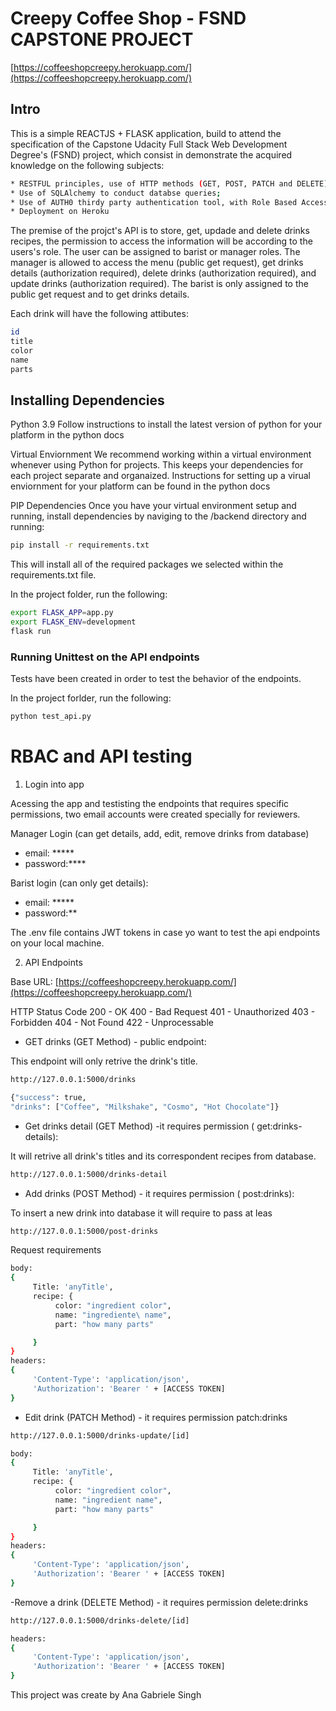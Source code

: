 # Creepy Coffee Shop - FSND CAPSTONE PROJECT

[https://coffeeshopcreepy.herokuapp.com/](https://coffeeshopcreepy.herokuapp.com/)
## Intro

This is a simple REACTJS + FLASK application, build to attend the specification of the Capstone Udacity Full Stack Web Development Degree's (FSND) project, which consist in demonstrate the acquired knowledge on the  following subjects:

```bash
* RESTFUL principles, use of HTTP methods (GET, POST, PATCH and DELETE);
* Use of SQLAlchemy to conduct databse queries;
* Use of AUTH0 thirdy party authentication tool, with Role Based Access Control (RBAC);
* Deployment on Heroku
```

The premise of the projct's API is to store, get, updade and delete  drinks recipes, the permission to access the information will be according to the users's role.
The user can be assigned to barist or manager roles.
The manager is allowed to access the menu (public get request), get drinks details (authorization required), delete drinks (authorization required), and update drinks (authorization required). The barist is only assigned to the public get request and to get drinks details.

Each drink will have the following attibutes:

```bash
id
title
color
name
parts
```


## Installing Dependencies

Python 3.9
Follow instructions to install the latest version of python for your platform in the python docs

Virtual Enviornment
We recommend working within a virtual environment whenever using Python for projects. This keeps your dependencies for each project separate and organaized. Instructions for setting up a virual enviornment for your platform can be found in the python docs

PIP Dependencies
Once you have your virtual environment setup and running, install dependencies by naviging to the /backend directory and running:

```bash
pip install -r requirements.txt
```

This will install all of the required packages we selected within the requirements.txt file.

In the project folder, run the following:

```bash
export FLASK_APP=app.py
export FLASK_ENV=development
flask run
```


### Running Unittest on the API endpoints

Tests have been created in order to test  the behavior of the endpoints.

In the project forlder, run the following:

```bash
python test_api.py
```



# RBAC and API testing

1. Login into app

Acessing  the app and testisting  the endpoints that requires  specific permissions, two email accounts were created specially for reviewers. 

Manager Login (can get details,  add, edit, remove drinks from database)

* email: *****
* password:****

Barist login (can only get details):

* email: *****
* password:**

The .env file contains JWT tokens in case yo want to test the api endpoints on your local machine.

2. API Endpoints

Base URL:
[https://coffeeshopcreepy.herokuapp.com/](https://coffeeshopcreepy.herokuapp.com/)

HTTP Status Code
200 - OK 
400 - Bad Request 
401 - Unauthorized 
403 - Forbidden 
404 - Not Found 
422 - Unprocessable

- GET drinks (GET Method) - public endpoint:

This endpoint will only retrive the drink's title.

```bash
http://127.0.0.1:5000/drinks
```
```bash
{"success": true, 
"drinks": ["Coffee", "Milkshake", "Cosmo", "Hot Chocolate"]}
```
- Get drinks detail  (GET Method) -it  requires permission ( get:drinks-details):

It will retrive all drink's titles and its correspondent recipes from database.

```bash
http://127.0.0.1:5000/drinks-detail
```

- Add drinks (POST Method) - it requires permission ( post:drinks):

To insert a new drink into database it will require to pass at leas

```bash
http://127.0.0.1:5000/post-drinks
```

Request requirements 
```bash
body:
{
     Title: 'anyTitle',
     recipe: {
          color: "ingredient color",
          name: "ingrediente\ name",
          part: "how many parts"

     }
}
headers:
{
     'Content-Type': 'application/json',
     'Authorization': 'Bearer ' + [ACCESS TOKEN]
}
```

- Edit drink (PATCH Method) - it requires permission patch:drinks

```bash
http://127.0.0.1:5000/drinks-update/[id]
```

```bash
body:
{
     Title: 'anyTitle',
     recipe: {
          color: "ingredient color",
          name: "ingredient name",
          part: "how many parts"

     }
}
headers:
{
     'Content-Type': 'application/json',
     'Authorization': 'Bearer ' + [ACCESS TOKEN]
}
```

-Remove a drink (DELETE Method) - it requires permission delete:drinks

```bash
http://127.0.0.1:5000/drinks-delete/[id]
```

```bash
headers:
{
     'Content-Type': 'application/json',
     'Authorization': 'Bearer ' + [ACCESS TOKEN]
}
```


This project was create by Ana Gabriele Singh
